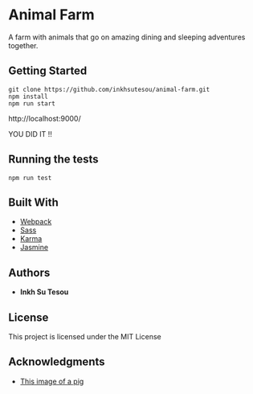 # Animal Farm

A farm with animals that go on amazing dining and sleeping adventures together.

## Getting Started

```
git clone https://github.com/inkhsutesou/animal-farm.git
npm install
npm run start
```

http://localhost:9000/

YOU DID IT !!

## Running the tests

```
npm run test
```

## Built With

* [Webpack](https://webpack.js.org/)
* [Sass](https://sass-lang.com/)
* [Karma](https://karma-runner.github.io/)
* [Jasmine](https://jasmine.github.io/)

## Authors

* **Inkh Su Tesou**

## License

This project is licensed under the MIT License

## Acknowledgments

* [This image of a pig](http://www.strangehistory.net/blog/wp-content/uploads/2018/06/piggy-600x337.jpg)
